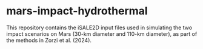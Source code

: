 # mars-impact-hydrothermal

This repository contains the iSALE2D input files used in simulating the two impact scenarios on Mars (30-km diameter and 110-km diameter), as part of the methods in Zorzi et al. (2024).
